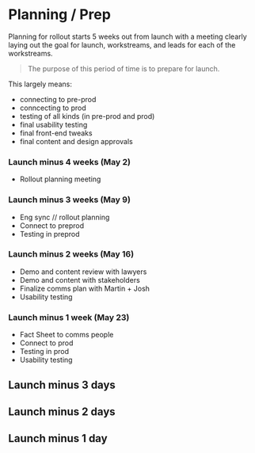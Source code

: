 # Planning / Prep  
Planning for rollout starts 5 weeks out from launch with a meeting clearly laying out the goal for launch, workstreams, and leads for each of the workstreams. 

> The purpose of this period of time is to prepare for launch. 

This largely means:

+ connecting to pre-prod
+ conncecting to prod
+ testing of all kinds (in pre-prod and prod)
+ final usability testing
+ final front-end tweaks 
+ final content and design approvals 

### Launch minus 4 weeks (May 2) 
+ Rollout planning meeting

### Launch minus 3 weeks (May 9) 
+ Eng sync // rollout planning 
+ Connect to preprod
+ Testing in preprod 

### Launch minus 2 weeks (May 16) 
+ Demo and content review with lawyers 
+ Demo and content with stakeholders 
+ Finalize comms plan with Martin + Josh 
+ Usability testing 

### Launch minus 1 week (May 23) 
+ Fact Sheet to comms people 
+ Connect to prod
+ Testing in prod
+ Usability testing 

## Launch minus 3 days

## Launch minus 2 days 

## Launch minus 1 day
